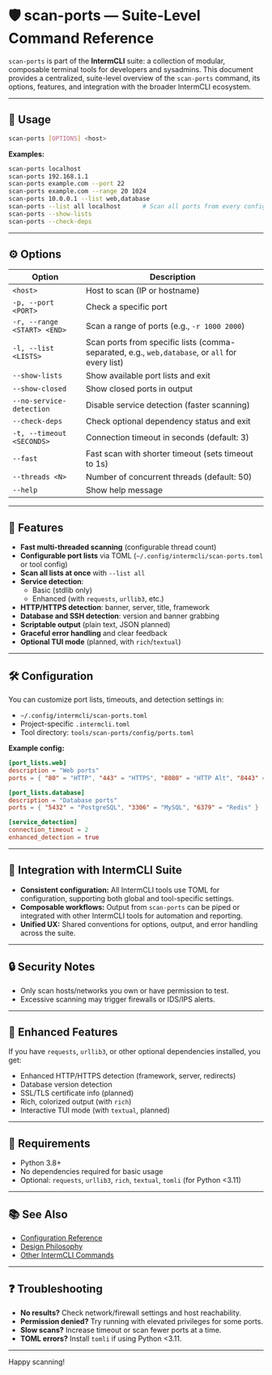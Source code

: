 # 🛡️ scan-ports — Suite-Level Command Reference

`scan-ports` is part of the **IntermCLI** suite: a collection of modular, composable terminal tools for developers and sysadmins.
This document provides a centralized, suite-level overview of the `scan-ports` command, its options, features, and integration with the broader IntermCLI ecosystem.

---

## 🚀 Usage

```bash
scan-ports [OPTIONS] <host>
```

**Examples:**
```bash
scan-ports localhost
scan-ports 192.168.1.1
scan-ports example.com --port 22
scan-ports example.com --range 20 1024
scan-ports 10.0.0.1 --list web,database
scan-ports --list all localhost      # Scan all ports from every configured list
scan-ports --show-lists
scan-ports --check-deps
```

---

## ⚙️ Options

| Option                      | Description                                                        |
|-----------------------------|--------------------------------------------------------------------|
| `<host>`                    | Host to scan (IP or hostname)                                      |
| `-p, --port <PORT>`         | Check a specific port                                              |
| `-r, --range <START> <END>` | Scan a range of ports (e.g., `-r 1000 2000`)                       |
| `-l, --list <LISTS>`        | Scan ports from specific lists (comma-separated, e.g., `web,database`, or `all` for every list) |
| `--show-lists`              | Show available port lists and exit                                 |
| `--show-closed`             | Show closed ports in output                                        |
| `--no-service-detection`    | Disable service detection (faster scanning)                        |
| `--check-deps`              | Check optional dependency status and exit                          |
| `-t, --timeout <SECONDS>`   | Connection timeout in seconds (default: 3)                         |
| `--fast`                    | Fast scan with shorter timeout (sets timeout to 1s)                |
| `--threads <N>`             | Number of concurrent threads (default: 50)                         |
| `--help`                    | Show help message                                                  |

---

## 📝 Features

- **Fast multi-threaded scanning** (configurable thread count)
- **Configurable port lists** via TOML (`~/.config/intermcli/scan-ports.toml` or tool config)
- **Scan all lists at once** with `--list all`
- **Service detection**:
  - Basic (stdlib only)
  - Enhanced (with `requests`, `urllib3`, etc.)
- **HTTP/HTTPS detection**: banner, server, title, framework
- **Database and SSH detection**: version and banner grabbing
- **Scriptable output** (plain text, JSON planned)
- **Graceful error handling** and clear feedback
- **Optional TUI mode** (planned, with `rich`/`textual`)

---

## 🛠️ Configuration

You can customize port lists, timeouts, and detection settings in:

- `~/.config/intermcli/scan-ports.toml`
- Project-specific `.intermcli.toml`
- Tool directory: `tools/scan-ports/config/ports.toml`

**Example config:**
```toml
[port_lists.web]
description = "Web ports"
ports = { "80" = "HTTP", "443" = "HTTPS", "8080" = "HTTP Alt", "8443" = "HTTPS Alt" }

[port_lists.database]
description = "Database ports"
ports = { "5432" = "PostgreSQL", "3306" = "MySQL", "6379" = "Redis" }

[service_detection]
connection_timeout = 2
enhanced_detection = true
```

---

## 🔗 Integration with IntermCLI Suite

- **Consistent configuration:** All IntermCLI tools use TOML for configuration, supporting both global and tool-specific settings.
- **Composable workflows:** Output from `scan-ports` can be piped or integrated with other IntermCLI tools for automation and reporting.
- **Unified UX:** Shared conventions for options, output, and error handling across the suite.

---

## 🔒 Security Notes

- Only scan hosts/networks you own or have permission to test.
- Excessive scanning may trigger firewalls or IDS/IPS alerts.

---

## 🧩 Enhanced Features

If you have `requests`, `urllib3`, or other optional dependencies installed, you get:

- Enhanced HTTP/HTTPS detection (framework, server, redirects)
- Database version detection
- SSL/TLS certificate info (planned)
- Rich, colorized output (with `rich`)
- Interactive TUI mode (with `textual`, planned)

---

## 🐍 Requirements

- Python 3.8+
- No dependencies required for basic usage
- Optional: `requests`, `urllib3`, `rich`, `textual`, `tomli` (for Python <3.11)

---

## 📚 See Also

- [Configuration Reference](../CONFIGURATION.md)
- [Design Philosophy](../DESIGN.md)
- [Other IntermCLI Commands](../README.md)

---

## ❓ Troubleshooting

- **No results?** Check network/firewall settings and host reachability.
- **Permission denied?** Try running with elevated privileges for some ports.
- **Slow scans?** Increase timeout or scan fewer ports at a time.
- **TOML errors?** Install `tomli` if using Python <3.11.

---

Happy scanning!
